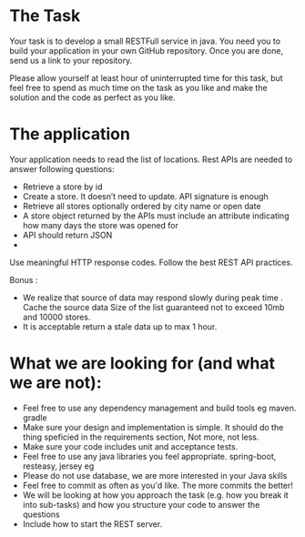 # The Task
Your task is to develop a small RESTFull service in java. You need you to build your application in your own GitHub repository. Once you are done, send us a link to your repository.

Please allow yourself at least  hour of uninterrupted time for this task, but feel free to spend as much time on the task as you like and make the solution and the code as perfect as you like.

# The application

Your application needs to read the list of locations.
Rest APIs are needed to answer  following questions:
* Retrieve a store by id
* Create a store. It doesn’t need to update. API signature is enough 
* Retrieve all stores optionally ordered by city name or open date
* A store object returned by the APIs  must include an attribute indicating  how many days the store was opened for
* API should return JSON
*
Use meaningful HTTP response codes. Follow the best REST API practices. 

Bonus : 
* We realize that source of data may respond slowly during peak time  . Cache the source data Size of the list guaranteed not to exceed 10mb and 10000 stores.
* It is acceptable return a stale data up to max 1 hour.



# What we are  looking for (and what we are not):


* Feel free to use any dependency management and build tools eg maven. gradle
* Make sure your design and implementation is simple. It should do the thing speficied in the requirements section,  Not more, not less.
* Make sure your code includes unit and acceptance tests.
* Feel free to use any java libraries you feel appropriate. spring-boot, resteasy, jersey eg
* Please do not use database, we are more interested in your Java skills 
* Feel free to commit as often as you'd like. The more commits the better! 
* We will be looking at how you approach the task (e.g. how you break it into sub-tasks) and how you structure your code to answer the questions
* Include how to start the REST server.






